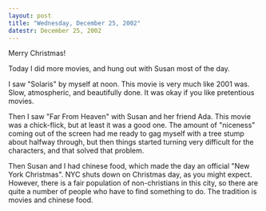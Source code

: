 ```yaml
---
layout: post
title: "Wednesday, December 25, 2002"
datestr: December 25, 2002
---
```


Merry Christmas!

Today I did more movies, and hung out with Susan most of the day.

I saw &quot;Solaris&quot; by myself at noon. This movie is very much like 2001
was. Slow, atmospheric, and beautifully done. It was okay if you like pretentious
movies.

Then I saw &quot;Far From Heaven&quot; with Susan and her friend Ada. This
movie was a chick-flick, but at least it was a good one. The amount of &quot;niceness&quot;
coming out of the screen had me ready to gag myself with a tree stump about
halfway through, but then things started turning very difficult for the characters,
and that solved that problem.

Then Susan and I had chinese food, which made the day an official &quot;New
York Christmas&quot;. NYC shuts down on Christmas day, as you might expect.
However, there is a fair population of non-christians in this city, so there
are quite a number of people who have to find something to do. The tradition
is movies and chinese food.

